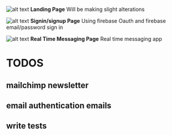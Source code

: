
![alt text](https://i.imgur.com/3RYaYy0.png)
**Landing Page** Will be making slight alterations



![alt text](https://i.imgur.com/tW6RR27.png)
**Signin/signup Page** Using firebase Oauth and firebase email/password sign in



![alt text](https://i.imgur.com/CuQFwg8.png)
**Real Time Messaging Page** Real time messaging app


# TODOS

## mailchimp newsletter

## email authentication emails

## write tests
